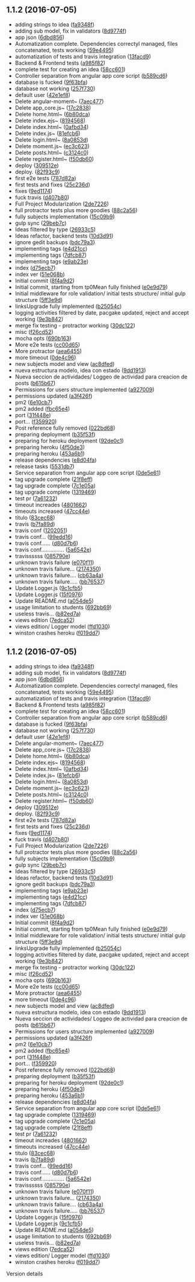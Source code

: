 <a name="1.1.2"></a>
## 1.1.2 (2016-07-05)

* adding strings to idea ([fa9348f](https://github.com/eiroa/pds-tp1-tipideas/commit/fa9348f))
* adding sub model, fix in validators ([8d9774f](https://github.com/eiroa/pds-tp1-tipideas/commit/8d9774f))
* app json ([6dbd856](https://github.com/eiroa/pds-tp1-tipideas/commit/6dbd856))
* Automatization complete. Dependencies correctyl managed, files concatenated, tests working ([59e4495](https://github.com/eiroa/pds-tp1-tipideas/commit/59e4495))
* automatization of tests and travis integration ([13facd9](https://github.com/eiroa/pds-tp1-tipideas/commit/13facd9))
* Backend & Frontend tests ([a985f82](https://github.com/eiroa/pds-tp1-tipideas/commit/a985f82))
* complete test for creating an idea ([58cc601](https://github.com/eiroa/pds-tp1-tipideas/commit/58cc601))
* Controller separation from angular app core script ([b589cd6](https://github.com/eiroa/pds-tp1-tipideas/commit/b589cd6))
* database is fucked ([9f63bfa](https://github.com/eiroa/pds-tp1-tipideas/commit/9f63bfa))
* database not working ([257f730](https://github.com/eiroa/pds-tp1-tipideas/commit/257f730))
* default user ([42e1ef8](https://github.com/eiroa/pds-tp1-tipideas/commit/42e1ef8))
* Delete angular-moment~ ([7aec477](https://github.com/eiroa/pds-tp1-tipideas/commit/7aec477))
* Delete app_core.js~ ([17c2838](https://github.com/eiroa/pds-tp1-tipideas/commit/17c2838))
* Delete home.html~ ([6b80dca](https://github.com/eiroa/pds-tp1-tipideas/commit/6b80dca))
* Delete index.ejs~ ([8194568](https://github.com/eiroa/pds-tp1-tipideas/commit/8194568))
* Delete index.html~ ([0afbd34](https://github.com/eiroa/pds-tp1-tipideas/commit/0afbd34))
* Delete index.js~ ([81efcb6](https://github.com/eiroa/pds-tp1-tipideas/commit/81efcb6))
* Delete login.html~ ([8a0853d](https://github.com/eiroa/pds-tp1-tipideas/commit/8a0853d))
* Delete moment.js~ ([ec3c623](https://github.com/eiroa/pds-tp1-tipideas/commit/ec3c623))
* Delete posts.html~ ([c3124c0](https://github.com/eiroa/pds-tp1-tipideas/commit/c3124c0))
* Delete register.html~ ([f50db60](https://github.com/eiroa/pds-tp1-tipideas/commit/f50db60))
* deploy ([309512e](https://github.com/eiroa/pds-tp1-tipideas/commit/309512e))
* deploy. ([82f93c9](https://github.com/eiroa/pds-tp1-tipideas/commit/82f93c9))
* first e2e tests ([787d82a](https://github.com/eiroa/pds-tp1-tipideas/commit/787d82a))
* first tests and fixes ([25c236d](https://github.com/eiroa/pds-tp1-tipideas/commit/25c236d))
* fixes ([9ed1174](https://github.com/eiroa/pds-tp1-tipideas/commit/9ed1174))
* fuck travis ([d407b80](https://github.com/eiroa/pds-tp1-tipideas/commit/d407b80))
* Full Project Modularization ([2de7226](https://github.com/eiroa/pds-tp1-tipideas/commit/2de7226))
* full protractor tests plus more goodies ([88c2a56](https://github.com/eiroa/pds-tp1-tipideas/commit/88c2a56))
* fully subjects implementation ([15c09b9](https://github.com/eiroa/pds-tp1-tipideas/commit/15c09b9))
* gulp sync ([29beb7c](https://github.com/eiroa/pds-tp1-tipideas/commit/29beb7c))
* Ideas filtered by type ([26933c5](https://github.com/eiroa/pds-tp1-tipideas/commit/26933c5))
* Ideas refactor, backend tests ([10d3d91](https://github.com/eiroa/pds-tp1-tipideas/commit/10d3d91))
* ignore gedit backups ([bdc79a3](https://github.com/eiroa/pds-tp1-tipideas/commit/bdc79a3))
* implementing tags ([e4d21cc](https://github.com/eiroa/pds-tp1-tipideas/commit/e4d21cc))
* implementing tags ([7dfcb87](https://github.com/eiroa/pds-tp1-tipideas/commit/7dfcb87))
* implementing tags ([e9ab23e](https://github.com/eiroa/pds-tp1-tipideas/commit/e9ab23e))
* index ([d75ecb7](https://github.com/eiroa/pds-tp1-tipideas/commit/d75ecb7))
* index ver ([51e068b](https://github.com/eiroa/pds-tp1-tipideas/commit/51e068b))
* Initial commit ([8f4a9d2](https://github.com/eiroa/pds-tp1-tipideas/commit/8f4a9d2))
* Initial commit, starting from tp0Mean fully finished ([e0e9d79](https://github.com/eiroa/pds-tp1-tipideas/commit/e0e9d79))
* Initial middleware for role validation/ initial tests structure/ initial gulp structure ([5ff3e9d](https://github.com/eiroa/pds-tp1-tipideas/commit/5ff3e9d))
* linksUpgrade fully implemented ([b25054c](https://github.com/eiroa/pds-tp1-tipideas/commit/b25054c))
* logging activities filtered by date, pacgake updated, reject and accept working ([9e3b842](https://github.com/eiroa/pds-tp1-tipideas/commit/9e3b842))
* merge fix testing - protractor working ([30dc122](https://github.com/eiroa/pds-tp1-tipideas/commit/30dc122))
* misc ([f26cd52](https://github.com/eiroa/pds-tp1-tipideas/commit/f26cd52))
* mocha opts ([690b163](https://github.com/eiroa/pds-tp1-tipideas/commit/690b163))
* More e2e tests ([cc00d65](https://github.com/eiroa/pds-tp1-tipideas/commit/cc00d65))
* More protractor ([aea6455](https://github.com/eiroa/pds-tp1-tipideas/commit/aea6455))
* more timeout ([0de4c96](https://github.com/eiroa/pds-tp1-tipideas/commit/0de4c96))
* new subjects model and view ([ac8dfed](https://github.com/eiroa/pds-tp1-tipideas/commit/ac8dfed))
* nueva estructura modelo, idea con estado ([9dd1913](https://github.com/eiroa/pds-tp1-tipideas/commit/9dd1913))
* Nueva seccion de actividades/ Loggeo de actividad para creacion de posts ([b615b67](https://github.com/eiroa/pds-tp1-tipideas/commit/b615b67))
* Permissions for users structure implemented ([a927009](https://github.com/eiroa/pds-tp1-tipideas/commit/a927009))
* permissions updated ([a3f426f](https://github.com/eiroa/pds-tp1-tipideas/commit/a3f426f))
* pm2 ([6e10cb7](https://github.com/eiroa/pds-tp1-tipideas/commit/6e10cb7))
* pm2 added ([fbc65e4](https://github.com/eiroa/pds-tp1-tipideas/commit/fbc65e4))
* port ([31f448e](https://github.com/eiroa/pds-tp1-tipideas/commit/31f448e))
* port... ([f359920](https://github.com/eiroa/pds-tp1-tipideas/commit/f359920))
* Post reference fully removed ([022bd68](https://github.com/eiroa/pds-tp1-tipideas/commit/022bd68))
* preparing deployment ([b35f53f](https://github.com/eiroa/pds-tp1-tipideas/commit/b35f53f))
* preparing for heroku deployment ([92de0c1](https://github.com/eiroa/pds-tp1-tipideas/commit/92de0c1))
* preparing heroku ([4f50de3](https://github.com/eiroa/pds-tp1-tipideas/commit/4f50de3))
* preparing heroku ([453a6b1](https://github.com/eiroa/pds-tp1-tipideas/commit/453a6b1))
* release dependencies ([e8d04fa](https://github.com/eiroa/pds-tp1-tipideas/commit/e8d04fa))
* release tasks ([5531db7](https://github.com/eiroa/pds-tp1-tipideas/commit/5531db7))
* Service separation from angular app core script ([0de5e61](https://github.com/eiroa/pds-tp1-tipideas/commit/0de5e61))
* tag upgrade complete ([21f8eff](https://github.com/eiroa/pds-tp1-tipideas/commit/21f8eff))
* tag upgrade complete ([7c1e05a](https://github.com/eiroa/pds-tp1-tipideas/commit/7c1e05a))
* tag upgrade complete ([1319469](https://github.com/eiroa/pds-tp1-tipideas/commit/1319469))
* test pr ([7a61232](https://github.com/eiroa/pds-tp1-tipideas/commit/7a61232))
* timeout increades ([4801662](https://github.com/eiroa/pds-tp1-tipideas/commit/4801662))
* timeouts increased ([47cc44e](https://github.com/eiroa/pds-tp1-tipideas/commit/47cc44e))
* titulo ([83cec68](https://github.com/eiroa/pds-tp1-tipideas/commit/83cec68))
* travis ([b7fa89d](https://github.com/eiroa/pds-tp1-tipideas/commit/b7fa89d))
* travis conf ([1202051](https://github.com/eiroa/pds-tp1-tipideas/commit/1202051))
* travis conf... ([99edd16](https://github.com/eiroa/pds-tp1-tipideas/commit/99edd16))
* travis conf...... ([d80d7b6](https://github.com/eiroa/pds-tp1-tipideas/commit/d80d7b6))
* travis conf............... ([5a6542e](https://github.com/eiroa/pds-tp1-tipideas/commit/5a6542e))
* travissssss ([085790e](https://github.com/eiroa/pds-tp1-tipideas/commit/085790e))
* unknown travis failure ([e070f11](https://github.com/eiroa/pds-tp1-tipideas/commit/e070f11))
* unknown travis failure... ([2174350](https://github.com/eiroa/pds-tp1-tipideas/commit/2174350))
* unknown travis failure.... ([cb63a4a](https://github.com/eiroa/pds-tp1-tipideas/commit/cb63a4a))
* unknown travis failure..... ([bb76537](https://github.com/eiroa/pds-tp1-tipideas/commit/bb76537))
* Update Logger.js ([9c1cfb5](https://github.com/eiroa/pds-tp1-tipideas/commit/9c1cfb5))
* Update Logger.js ([15f0976](https://github.com/eiroa/pds-tp1-tipideas/commit/15f0976))
* Update README.md ([a054de5](https://github.com/eiroa/pds-tp1-tipideas/commit/a054de5))
* usage limitation to students ([692bb69](https://github.com/eiroa/pds-tp1-tipideas/commit/692bb69))
* useless travis... ([b82ed7a](https://github.com/eiroa/pds-tp1-tipideas/commit/b82ed7a))
* views edition ([7edca52](https://github.com/eiroa/pds-tp1-tipideas/commit/7edca52))
* views edition/ Logger model ([ffd1030](https://github.com/eiroa/pds-tp1-tipideas/commit/ffd1030))
* winston crashes heroku ([f019dd7](https://github.com/eiroa/pds-tp1-tipideas/commit/f019dd7))



<a name="1.1.2"></a>
## 1.1.2 (2016-07-05)

* adding strings to idea ([fa9348f](https://github.com/eiroa/pds-tp1-tipideas/commit/fa9348f))
* adding sub model, fix in validators ([8d9774f](https://github.com/eiroa/pds-tp1-tipideas/commit/8d9774f))
* app json ([6dbd856](https://github.com/eiroa/pds-tp1-tipideas/commit/6dbd856))
* Automatization complete. Dependencies correctyl managed, files concatenated, tests working ([59e4495](https://github.com/eiroa/pds-tp1-tipideas/commit/59e4495))
* automatization of tests and travis integration ([13facd9](https://github.com/eiroa/pds-tp1-tipideas/commit/13facd9))
* Backend & Frontend tests ([a985f82](https://github.com/eiroa/pds-tp1-tipideas/commit/a985f82))
* complete test for creating an idea ([58cc601](https://github.com/eiroa/pds-tp1-tipideas/commit/58cc601))
* Controller separation from angular app core script ([b589cd6](https://github.com/eiroa/pds-tp1-tipideas/commit/b589cd6))
* database is fucked ([9f63bfa](https://github.com/eiroa/pds-tp1-tipideas/commit/9f63bfa))
* database not working ([257f730](https://github.com/eiroa/pds-tp1-tipideas/commit/257f730))
* default user ([42e1ef8](https://github.com/eiroa/pds-tp1-tipideas/commit/42e1ef8))
* Delete angular-moment~ ([7aec477](https://github.com/eiroa/pds-tp1-tipideas/commit/7aec477))
* Delete app_core.js~ ([17c2838](https://github.com/eiroa/pds-tp1-tipideas/commit/17c2838))
* Delete home.html~ ([6b80dca](https://github.com/eiroa/pds-tp1-tipideas/commit/6b80dca))
* Delete index.ejs~ ([8194568](https://github.com/eiroa/pds-tp1-tipideas/commit/8194568))
* Delete index.html~ ([0afbd34](https://github.com/eiroa/pds-tp1-tipideas/commit/0afbd34))
* Delete index.js~ ([81efcb6](https://github.com/eiroa/pds-tp1-tipideas/commit/81efcb6))
* Delete login.html~ ([8a0853d](https://github.com/eiroa/pds-tp1-tipideas/commit/8a0853d))
* Delete moment.js~ ([ec3c623](https://github.com/eiroa/pds-tp1-tipideas/commit/ec3c623))
* Delete posts.html~ ([c3124c0](https://github.com/eiroa/pds-tp1-tipideas/commit/c3124c0))
* Delete register.html~ ([f50db60](https://github.com/eiroa/pds-tp1-tipideas/commit/f50db60))
* deploy ([309512e](https://github.com/eiroa/pds-tp1-tipideas/commit/309512e))
* deploy. ([82f93c9](https://github.com/eiroa/pds-tp1-tipideas/commit/82f93c9))
* first e2e tests ([787d82a](https://github.com/eiroa/pds-tp1-tipideas/commit/787d82a))
* first tests and fixes ([25c236d](https://github.com/eiroa/pds-tp1-tipideas/commit/25c236d))
* fixes ([9ed1174](https://github.com/eiroa/pds-tp1-tipideas/commit/9ed1174))
* fuck travis ([d407b80](https://github.com/eiroa/pds-tp1-tipideas/commit/d407b80))
* Full Project Modularization ([2de7226](https://github.com/eiroa/pds-tp1-tipideas/commit/2de7226))
* full protractor tests plus more goodies ([88c2a56](https://github.com/eiroa/pds-tp1-tipideas/commit/88c2a56))
* fully subjects implementation ([15c09b9](https://github.com/eiroa/pds-tp1-tipideas/commit/15c09b9))
* gulp sync ([29beb7c](https://github.com/eiroa/pds-tp1-tipideas/commit/29beb7c))
* Ideas filtered by type ([26933c5](https://github.com/eiroa/pds-tp1-tipideas/commit/26933c5))
* Ideas refactor, backend tests ([10d3d91](https://github.com/eiroa/pds-tp1-tipideas/commit/10d3d91))
* ignore gedit backups ([bdc79a3](https://github.com/eiroa/pds-tp1-tipideas/commit/bdc79a3))
* implementing tags ([e9ab23e](https://github.com/eiroa/pds-tp1-tipideas/commit/e9ab23e))
* implementing tags ([e4d21cc](https://github.com/eiroa/pds-tp1-tipideas/commit/e4d21cc))
* implementing tags ([7dfcb87](https://github.com/eiroa/pds-tp1-tipideas/commit/7dfcb87))
* index ([d75ecb7](https://github.com/eiroa/pds-tp1-tipideas/commit/d75ecb7))
* index ver ([51e068b](https://github.com/eiroa/pds-tp1-tipideas/commit/51e068b))
* Initial commit ([8f4a9d2](https://github.com/eiroa/pds-tp1-tipideas/commit/8f4a9d2))
* Initial commit, starting from tp0Mean fully finished ([e0e9d79](https://github.com/eiroa/pds-tp1-tipideas/commit/e0e9d79))
* Initial middleware for role validation/ initial tests structure/ initial gulp structure ([5ff3e9d](https://github.com/eiroa/pds-tp1-tipideas/commit/5ff3e9d))
* linksUpgrade fully implemented ([b25054c](https://github.com/eiroa/pds-tp1-tipideas/commit/b25054c))
* logging activities filtered by date, pacgake updated, reject and accept working ([9e3b842](https://github.com/eiroa/pds-tp1-tipideas/commit/9e3b842))
* merge fix testing - protractor working ([30dc122](https://github.com/eiroa/pds-tp1-tipideas/commit/30dc122))
* misc ([f26cd52](https://github.com/eiroa/pds-tp1-tipideas/commit/f26cd52))
* mocha opts ([690b163](https://github.com/eiroa/pds-tp1-tipideas/commit/690b163))
* More e2e tests ([cc00d65](https://github.com/eiroa/pds-tp1-tipideas/commit/cc00d65))
* More protractor ([aea6455](https://github.com/eiroa/pds-tp1-tipideas/commit/aea6455))
* more timeout ([0de4c96](https://github.com/eiroa/pds-tp1-tipideas/commit/0de4c96))
* new subjects model and view ([ac8dfed](https://github.com/eiroa/pds-tp1-tipideas/commit/ac8dfed))
* nueva estructura modelo, idea con estado ([9dd1913](https://github.com/eiroa/pds-tp1-tipideas/commit/9dd1913))
* Nueva seccion de actividades/ Loggeo de actividad para creacion de posts ([b615b67](https://github.com/eiroa/pds-tp1-tipideas/commit/b615b67))
* Permissions for users structure implemented ([a927009](https://github.com/eiroa/pds-tp1-tipideas/commit/a927009))
* permissions updated ([a3f426f](https://github.com/eiroa/pds-tp1-tipideas/commit/a3f426f))
* pm2 ([6e10cb7](https://github.com/eiroa/pds-tp1-tipideas/commit/6e10cb7))
* pm2 added ([fbc65e4](https://github.com/eiroa/pds-tp1-tipideas/commit/fbc65e4))
* port ([31f448e](https://github.com/eiroa/pds-tp1-tipideas/commit/31f448e))
* port... ([f359920](https://github.com/eiroa/pds-tp1-tipideas/commit/f359920))
* Post reference fully removed ([022bd68](https://github.com/eiroa/pds-tp1-tipideas/commit/022bd68))
* preparing deployment ([b35f53f](https://github.com/eiroa/pds-tp1-tipideas/commit/b35f53f))
* preparing for heroku deployment ([92de0c1](https://github.com/eiroa/pds-tp1-tipideas/commit/92de0c1))
* preparing heroku ([4f50de3](https://github.com/eiroa/pds-tp1-tipideas/commit/4f50de3))
* preparing heroku ([453a6b1](https://github.com/eiroa/pds-tp1-tipideas/commit/453a6b1))
* release dependencies ([e8d04fa](https://github.com/eiroa/pds-tp1-tipideas/commit/e8d04fa))
* Service separation from angular app core script ([0de5e61](https://github.com/eiroa/pds-tp1-tipideas/commit/0de5e61))
* tag upgrade complete ([1319469](https://github.com/eiroa/pds-tp1-tipideas/commit/1319469))
* tag upgrade complete ([7c1e05a](https://github.com/eiroa/pds-tp1-tipideas/commit/7c1e05a))
* tag upgrade complete ([21f8eff](https://github.com/eiroa/pds-tp1-tipideas/commit/21f8eff))
* test pr ([7a61232](https://github.com/eiroa/pds-tp1-tipideas/commit/7a61232))
* timeout increades ([4801662](https://github.com/eiroa/pds-tp1-tipideas/commit/4801662))
* timeouts increased ([47cc44e](https://github.com/eiroa/pds-tp1-tipideas/commit/47cc44e))
* titulo ([83cec68](https://github.com/eiroa/pds-tp1-tipideas/commit/83cec68))
* travis ([b7fa89d](https://github.com/eiroa/pds-tp1-tipideas/commit/b7fa89d))
* travis conf... ([99edd16](https://github.com/eiroa/pds-tp1-tipideas/commit/99edd16))
* travis conf...... ([d80d7b6](https://github.com/eiroa/pds-tp1-tipideas/commit/d80d7b6))
* travis conf............... ([5a6542e](https://github.com/eiroa/pds-tp1-tipideas/commit/5a6542e))
* travissssss ([085790e](https://github.com/eiroa/pds-tp1-tipideas/commit/085790e))
* unknown travis failure ([e070f11](https://github.com/eiroa/pds-tp1-tipideas/commit/e070f11))
* unknown travis failure... ([2174350](https://github.com/eiroa/pds-tp1-tipideas/commit/2174350))
* unknown travis failure.... ([cb63a4a](https://github.com/eiroa/pds-tp1-tipideas/commit/cb63a4a))
* unknown travis failure..... ([bb76537](https://github.com/eiroa/pds-tp1-tipideas/commit/bb76537))
* Update Logger.js ([15f0976](https://github.com/eiroa/pds-tp1-tipideas/commit/15f0976))
* Update Logger.js ([9c1cfb5](https://github.com/eiroa/pds-tp1-tipideas/commit/9c1cfb5))
* Update README.md ([a054de5](https://github.com/eiroa/pds-tp1-tipideas/commit/a054de5))
* usage limitation to students ([692bb69](https://github.com/eiroa/pds-tp1-tipideas/commit/692bb69))
* useless travis... ([b82ed7a](https://github.com/eiroa/pds-tp1-tipideas/commit/b82ed7a))
* views edition ([7edca52](https://github.com/eiroa/pds-tp1-tipideas/commit/7edca52))
* views edition/ Logger model ([ffd1030](https://github.com/eiroa/pds-tp1-tipideas/commit/ffd1030))
* winston crashes heroku ([f019dd7](https://github.com/eiroa/pds-tp1-tipideas/commit/f019dd7))



Version details
